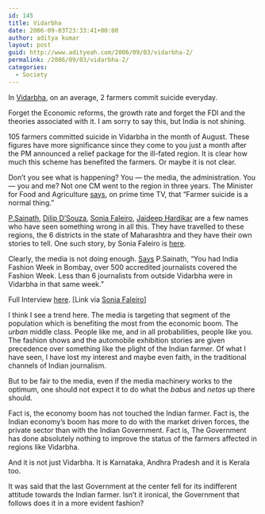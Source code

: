 ```yaml
---
id: 145
title: Vidarbha
date: 2006-09-03T23:33:41+00:00
author: aditya kumar
layout: post
guid: http://www.adityeah.com/2006/09/03/vidarbha-2/
permalink: /2006/09/03/vidarbha-2/
categories:
  - Society
---
```

In [Vidarbha](http://en.wikipedia.org/wiki/Vidarbha), on an average, 2 farmers commit suicide everyday.  
  
Forget the Economic reforms, the growth rate and forget the FDI and the theories associated with it. I am sorry to say this, but India is not shining.  
  
105 farmers committed suicide in Vidarbha in the month of August. These figures have more significance since they come to you just a month after the PM announced a relief package for the ill-fated region. It is clear how much this scheme has benefited the farmers. Or maybe it is not clear.  
  
Don&#8217;t you see what is happening? You &#8212; the media, the administration. You &#8212; you and me? Not one CM went to the region in three years. The Minister for Food and Agriculture [says](http://www.ibnlive.com/news/farmer-suicide-is-a-normal-thing-pawar/12245-4-single.html), on prime time TV, that &#8220;Farmer suicide is a normal thing.&#8221;  
  
[P.Sainath](http://en.wikipedia.org/wiki/Sainath), [Dilip D&#8217;Souza](http://dcubed.blogspot.com), [Sonia Faleiro](http://soniafaleiro.blogspot.com), [Jaideep Hardikar](http://www.beyondmargins.blogspot.com/) are a few names who have seen something wrong in all this. They have travelled to these regions, the 6 districts in the state of Maharashtra and they have their own stories to tell. One such story, by Sonia Faleiro is [here](http://soniafaleiro.blogspot.com/2006/09/death-of-son-grandson-and-all-of-lifes.html).  
  
Clearly, the media is not doing enough. [Says](http://tehelka.com/story_main19.asp?filename=Ne090906death_of_CS.asp) P.Sainath, &#8220;You had India Fashion Week in Bombay, over 500 accredited journalists covered the Fashion Week. Less than 6 journalists from outside Vidarbha were in Vidarbha in that same week.&#8221;  
  
Full Interview [here](http://tehelka.com/story_main19.asp?filename=Ne090906death_of_CS.asp). [Link via [Sonia Faleiro](http://soniafaleiro.blogspot.com/)]  
  
I think I see a trend here. The media is targeting that segment of the population which is benefiting the most from the economic boom. The _urban_ middle class. People like me, and in all probabilities, people like you. The fashion shows and the automobile exhibition stories are given precedence over something like the plight of the Indian farmer. Of what I have seen, I have lost my interest and maybe even faith, in the traditional channels of Indian journalism.  
  
But to be fair to the media, even if the media machinery works to the optimum, one should not expect it to do what the _babus_ and _netas_ up there should.  
  
Fact is, the economy boom has not touched the Indian farmer. Fact is, the Indian economy&#8217;s boom has more to do with the market driven forces, the private sector than with the Indian Government. Fact is, The Government has done absolutely nothing to improve the status of the farmers affected in regions like Vidarbha.  
  
And it is not just Vidarbha. It is Karnataka, Andhra Pradesh and it is Kerala too.  
  
It was said that the last Government at the center fell for its indifferent attitude towards the Indian farmer. Isn&#8217;t it ironical, the Government that follows does it in a more evident fashion?